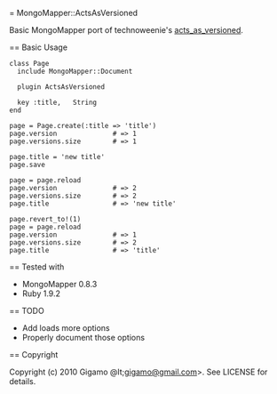 = MongoMapper::ActsAsVersioned

Basic MongoMapper port of technoweenie's [acts_as_versioned](http://github.com/technoweenie/acts_as_versioned).

== Basic Usage

    class Page
      include MongoMapper::Document

      plugin ActsAsVersioned

      key :title,   String
    end

    page = Page.create(:title => 'title')
    page.version              # => 1
    page.versions.size        # => 1

    page.title = 'new title'
    page.save

    page = page.reload
    page.version              # => 2
    page.versions.size        # => 2
    page.title                # => 'new title'

    page.revert_to!(1)
    page = page.reload
    page.version              # => 1
    page.versions.size        # => 2
    page.title                # => 'title'

== Tested with

* MongoMapper 0.8.3
* Ruby 1.9.2

== TODO

* Add loads more options
* Properly document those options

== Copyright

Copyright (c) 2010 Gigamo @lt;gigamo@gmail.com&gt;. See LICENSE for details.
